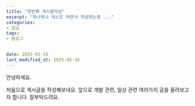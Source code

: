 ```yaml
---
title: "첫번째 게시물작성"
excerpt: "하나하나 테스트 하면서 작성하는중 ..."
categories:
- 잡담
tags:
- 블로그


date: 2025-05-16
last_modified_at: 2025-05-16
---
```


안녕하세요.

처음으로 게시글을 작성해보네요.
앞으로 개발 관련, 일상 관련 여러가지 글을 올려보고자 합니다.
잘부탁드려요.
